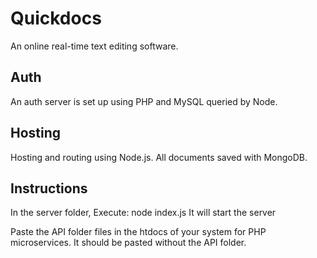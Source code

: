# Quickdocs
An online real-time text editing software.

## Auth
An auth server is set up using PHP and MySQL queried by Node.

## Hosting
Hosting and routing using Node.js. All documents saved with MongoDB.

## Instructions
In the server folder, 
Execute: node index.js
It will start the server

Paste the API folder files in the htdocs of your system for PHP microservices. It should be pasted without the API folder.
